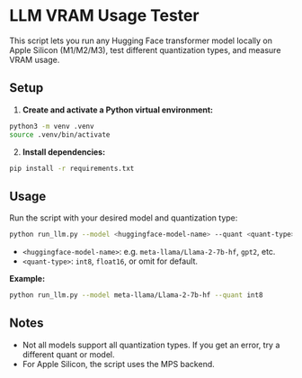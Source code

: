 # LLM VRAM Usage Tester

This script lets you run any Hugging Face transformer model locally on Apple Silicon (M1/M2/M3), test different quantization types, and measure VRAM usage.

## Setup

1. **Create and activate a Python virtual environment:**

```sh
python3 -m venv .venv
source .venv/bin/activate
```

2. **Install dependencies:**

```sh
pip install -r requirements.txt
```

## Usage

Run the script with your desired model and quantization type:

```sh
python run_llm.py --model <huggingface-model-name> --quant <quant-type>
```

- `<huggingface-model-name>`: e.g. `meta-llama/Llama-2-7b-hf`, `gpt2`, etc.
- `<quant-type>`: `int8`, `float16`, or omit for default.

**Example:**

```sh
python run_llm.py --model meta-llama/Llama-2-7b-hf --quant int8
```

## Notes

- Not all models support all quantization types. If you get an error, try a different quant or model.
- For Apple Silicon, the script uses the MPS backend.
